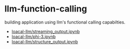 # llm-function-calling

building application using  llm's functional calling capabilties.
 
* [loacal-llm/streaming_output.ipynb](https://github.com/imanoop7/llm-function-calling/blob/main/loacal-llm/streaming_output.ipynb)
* [loacal-llm/phi-3.ipynb](https://github.com/imanoop7/llm-function-calling/blob/main/loacal-llm/phi-3.ipynb)
* [loacal-llm/structure_output.ipynb](https://github.com/imanoop7/llm-function-calling/blob/main/loacal-llm/structure_output.ipynb)
